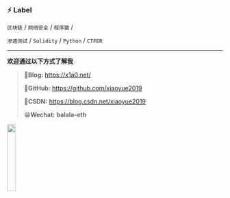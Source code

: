 ### ⚡ Label

 `区块链` / `网络安全` / `程序猿`  /

 `渗透测试` / `Solidity` / `Python` / `CTFER`

---

**欢迎通过以下方式了解我**

> 🥇**Blog:** https://x1a0.net/
>
> 🥈**GitHub:** https://github.com/xiaoyue2019
>
> 🥉**CSDN:** https://blog.csdn.net/xiaoyue2019
>
> 😁**Wechat:** **balala-eth**


<img src="https://img-blog.csdnimg.cn/f1a8897b485f4af48359f4f13f9f083d.jpeg#pic_center"  width="20%" height="20%" />
